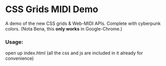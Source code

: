 
# CSS Grids MIDI Demo 
A demo of the new CSS grids & Web-MIDI APIs.  Complete with cyberpunk colors.
(Nota Bena, this __only works__ in Google-Chrome.)

### Usage:
open up index.html (all the css and js are included in it already for convenience)
